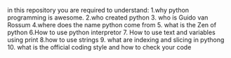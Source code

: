 in this repository you are required to understand:
1.why python programming is awesome.
2.who created python
3. who is Guido  van Rossum
4.where does the name python come from
5. what is the Zen of python
6.How to use python interpretor
7. How to use text and variables using print
8.how to use strings
9. what are indexing and slicing in pythong
10.
what is the official coding style and how to check your code
